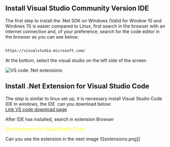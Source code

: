 ## Install Visual Studio Community Version IDE

The first step to install the .Net SDK on Windows (Valid for Window 10 and Windows 11) is easier compared to Linux, first search in the browser with an internet connection and, of your preference, search for the code editor in the browser as you can see below:  

```bash

https://visualstudio.microsoft.com/

```

At the bottom, select the visual studio on the left side of the screen

![VS code .Net extensions](vsc.png)

## Install .Net Extension for Visual Studio Code

The step is similar to linux set up, it is necessary install Visual Studio Code IDE in windows, the IDE  can you download below:  
[Link VS code download page](https://https://code.visualstudio.com/)


After IDE has installed, search in extension Browser <p style="color:yellow">.Net Extension for Visual Studio Code</p> Can you see the extension in the next image
![[extensions.png]]